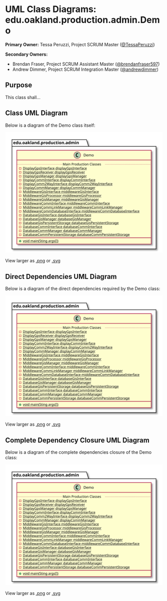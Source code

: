# UML Class Diagrams: edu.oakland.production.admin.Demo

**Primary Owner:** Tessa Peruzzi, Project SCRUM Master ([@TessaPeruzzi](https://github.com/TessaPeruzzi/))

**Secondary Owners:**

- Brendan Fraser, Project SCRUM Assistant Master ([@brendanfraser597](https://github.com/brendanfraser597/))
- Andrew Dimmer, Project SCRUM Integration Master ([@andrewdimmer](https://github.com/andrewdimmer/))

## Purpose

This class shall...

## Class UML Diagram

Below is a diagram of the Demo class itself:

![Demo](./Demo.svg)

View larger as [.png](./Demo.png) or [.svg](./Demo.svg)

## Direct Dependencies UML Diagram

Below is a diagram of the direct dependencies required by the Demo class:

![Demo Direct Dependencies](./Demo_DirectDependencies.svg)

View larger as [.png](./Demo_DirectDependencies.png) or [.svg](./Demo_DirectDependencies.svg)

## Complete Dependency Closure UML Diagram

Below is a diagram of the complete dependencies closure of the Demo class:

![Demo Dependency Closure](./Demo_Closure.svg)

View larger as [.png](./Demo_Closure.png) or [.svg](./Demo_Closure.svg)
